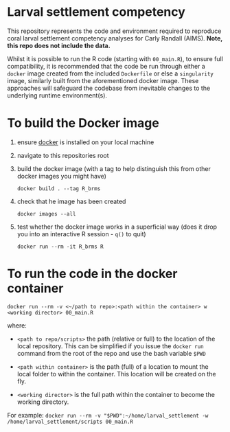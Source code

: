 # Larval settlement competency

This repository represents the code and environment required to
reproduce coral larval settlement competency analyses for Carly
Randall (AIMS).  **Note, this repo does not include the data.**

Whilst it is possible to run the R code (starting with `00_main.R`),
to ensure full compatibility, it is recommended that the code be run
through either a `docker` image created from the included `Dockerfile`
or else a `singularity` image, similarly built from the aforementioned
docker image.  These approaches will safeguard the codebase from
inevitable changes to the underlying runtime environment(s).

# To build the Docker image

1. ensure [docker](https://www.docker.com) is installed on your local
   machine

2. navigate to this repositories root

3. build the docker image (with a tag to help distinguish this from
   other docker images you might have)
   
   `docker build . --tag R_brms`

4. check that he image has been created
   
   `docker images --all`

5. test whether the docker image works in a superficial way (does it
   drop you into an interactive R session - `q()` to quit)

   `docker run --rm -it R_brms R`

# To run the code in the docker container

   `docker run --rm -v <~/path to repo>:<path within the container> w <working director> 00_main.R`
   
   where:
   
   - `<path to repo/scripts>` the path (relative or full) to the
   location of the local repository.  This can be simplified if you
   issue the `docker run` command from the root of the repo and use
   the bash variable `$PWD`

   - `<path within container>` is the path (full) of a location to
   mount the local folder to within the container.  This location will
   be created on the fly.

   - `<working director>` is the full path within the container to
     become the working directory.
   
   For example:
   `docker run --rm -v "$PWD":~/home/larval_settlement -w /home/larval_settlement/scripts 00_main.R`
   

